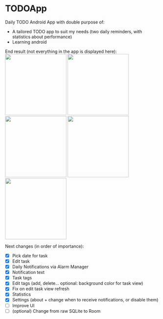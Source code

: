 # TODOApp
Daily TODO Android App with double purpose of: 
- A tailored TODO app to suit my needs (two daily reminders, with statistics about performance)
- Learning android 


End result (not everything in the app is displayed here):  
<img src="https://i.imgur.com/p027nUt.jpg" width="200">
<img src="https://i.imgur.com/rVO5Y48.jpg" width="200">  
<img src="https://i.imgur.com/hgKM1dI.jpg" width="200">
<img src="https://i.imgur.com/SUSPR2O.jpg" width="200">  
<img src="https://i.imgur.com/R4U8k2k.jpg" width="200">

Next changes (in order of importance):
- [x] Pick date for task
- [x] Edit task
- [x] Daily Notifications via Alarm Manager
- [x] Notification text
- [x] Task tags
- [x] Edit tags (add, delete... optional: background color for task view)
- [x] Fix on edit task view refresh
- [x] Statistics
- [x] Settings (about + change when to receive notifications, or disable them)
- [ ] Improve UI
- [ ] (optional) Change from raw SQLite to Room
